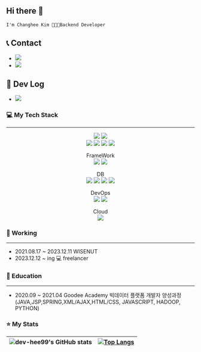 ## Hi there 👋

~~~~
I'm Changhee Kim 👨🏼‍💻Backend Developer
~~~~

📞 Contact
---
- <a href='mailto:ch9n9.hee@gmail.com' target="_blank" style="text-decoration:none" ><img src="https://img.shields.io/badge/Gmail-D14836?style=flat-plasticstyle&logo=gmail&logoColor=white"><a/>
- <a href='https://www.instagram.com/ch9n9_hee/' target='_blank' style='text-decoration:none' ><img src="https://img.shields.io/badge/Instagram-E4405F?style=flat-plasticstyle&logo=Instagram&logoColor=white&link=https://www.instagram.com/ch9n9_hee"/></a>

📘 Dev Log
---
- <a href='https://changheesjunk.tistory.com/' target="_blank" style="text-decoration:none"><img src="https://img.shields.io/badge/BLOG-ED8B0E?style=flat-plasticstyle&logo=Tistory&logoColor=white" size=""><a/>
  
### 💻 My Tech Stack

----
<div align='center'>

<img src="https://img.shields.io/badge/Java-ED8B0E?style=flat-plasticstyle&logo=Java&logoColor=white" size="">
<img src="https://img.shields.io/badge/Python-14354C?style=flat-plastic&style&logo=python&logoColor=white">

<br>
<img src="https://img.shields.io/badge/HTML5-E34F26?style=flat-plastic&logo=html5&logoColor=white">
<img src="https://img.shields.io/badge/CSS3-1572B6?style=flat-plastic&logo=css3&logoColor=white">
<img src="https://img.shields.io/badge/JavaScript-323330?style=flat-plastic&logo=javascript&logoColor=F7DF1E">

<img src="https://img.shields.io/badge/jQuery-0769AD?style=flat-plastic&logo=jquery&logoColor=white">

FrameWork<br>
<img src="https://img.shields.io/badge/Spring-6DB33F?style=flat-plastic&logo=spring&logoColor=white">
<img src="https://img.shields.io/badge/Spring_Boot-F2F4F9?style=flat-plastic&logo=spring-boot">

DB<br>
<img src="https://img.shields.io/badge/Oracle-F80000?style=flat-plastic&logo=oracle&logoColor=black">
<img src="https://img.shields.io/badge/MariaDB-003545?style=flat-plastic&logo=mariadb&logoColor=white">
<img src="https://img.shields.io/badge/MySQL-005C84?style=flat-plastic&logo=mysql&logoColor=white">
<img src="https://img.shields.io/badge/MongoDB-47A248?style=flat-plastic&logo=mongodb&logoColor=green">

DevOps<br>
<img src="https://img.shields.io/badge/Docker-2496ED?style=flat-plastic&logo=Docker&logoColor=blue">
<img src="https://img.shields.io/badge/jenkins-D24939?style=flat-plastic&logo=jenkins&logoColor=black">
  
Cloud<br>
<img src="https://img.shields.io/badge/Amazone AWS-232F3E?style=flat-plastic&logo=amazonaws&logoColor=black">

</div>

### 💼 Working

----
- 2021.08.17 ~ 2023.12.11 <a href='https://www.wisenut.com/' target="_blank" style="text-decoration:none">WISENUT</a>
- 2023.12.12 ~ ing 💻 freelancer
  
### 🌱 Education

----
- 2020.09 ~ 2021.04 Goodee Academy 빅데이터 플랫폼 개발자 양성과정(JAVA,JSP,SPRING,XML/AJAX,HTML/CSS, JAVASCRIPT, HADOOP, PYTHON)

### ⭐️ My Stats

| ![dev-hee99's GitHub stats](https://github-readme-stats.vercel.app/api?username=dev-hee99&show_icons=true&theme=prussian)     | [![Top Langs](https://github-readme-stats.vercel.app/api/top-langs/?username=dev-hee99&layout=compact&theme=prussian)](https://github.com/dev-hee99/github-readme-stats) |
| ---      |------------------------------------------------------------------------------------------------------------------------------------------------------------|


<!--
**dev-hee99/dev-hee99** is a ✨ _special_ ✨ repository because its `README.md` (this file) appears on your GitHub profile.

Here are some ideas to get you started:

- 🔭 I’m currently working on ...
- 🌱 I’m currently learning ...
- 👯 I’m looking to collaborate on ...
- 🤔 I’m looking for help with ...
- 💬 Ask me about ...
- 📫 How to reach me: ...
- 😄 Pronouns: ...
- ⚡ Fun fact: ...
-->


